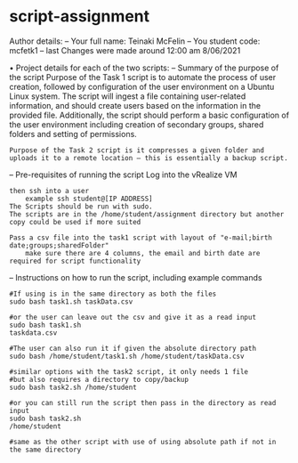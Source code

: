 # script-assignment


Author details:
– Your full name: Teinaki McFelin
– You student code: mcfetk1
– last Changes were made around 12:00 am 8/06/2021


• Project details for each of the two scripts:
– Summary of the purpose of the script
    Purpose of the Task 1 script is to automate the process of user creation, followed by configuration of the user environment on a Ubuntu Linux system. The script will ingest a file containing user-related information, and should create users based on the information in the provided file. Additionally, the script should perform a basic configuration of the user environment including creation of secondary groups, shared folders and setting of
    permissions. 

    Purpose of the Task 2 script is it compresses a given folder and uploads it to a remote location – this is essentially a backup script.

– Pre-requisites of running the script
    Log into the vRealize VM

    then ssh into a user
        example ssh student@[IP ADDRESS]
    The Scripts should be run with sudo.
    The scripts are in the /home/student/assignment directory but another copy could be used if more suited

    Pass a csv file into the task1 script with layout of "e-mail;birth date;groups;sharedFolder"
        make sure there are 4 columns, the email and birth date are required for script functionality


– Instructions on how to run the script, including example commands

    #If using is in the same directory as both the files
    sudo bash task1.sh taskData.csv

    #or the user can leave out the csv and give it as a read input
    sudo bash task1.sh
    taskdata.csv

    #The user can also run it if given the absolute directory path
    sudo bash /home/student/task1.sh /home/student/taskData.csv

    #similar options with the task2 script, it only needs 1 file
    #but also requires a directory to copy/backup
    sudo bash task2.sh /home/student

    #or you can still run the script then pass in the directory as read input
    sudo bash task2.sh
    /home/student

    #same as the other script with use of using absolute path if not in the same directory